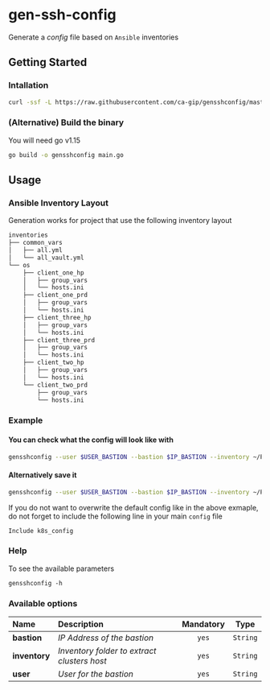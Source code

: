 # gen-ssh-config

Generate a *config* file based on `Ansible` inventories

## Getting Started

### Intallation

```bash
curl -ssf -L https://raw.githubusercontent.com/ca-gip/gensshconfig/master/install.sh | bash
```

### (Alternative) Build the binary

You will need go v1.15

```bash
go build -o gensshconfig main.go
```

## Usage

### Ansible Inventory Layout

Generation works for project that use the following inventory layout
```bash
inventories
├── common_vars
│   ├── all.yml
│   └── all_vault.yml
└── os
    ├── client_one_hp
    │   ├── group_vars
    │   └── hosts.ini
    ├── client_one_prd
    │   ├── group_vars
    │   └── hosts.ini
    ├── client_three_hp
    │   ├── group_vars
    │   └── hosts.ini
    ├── client_three_prd
    │   ├── group_vars
    │   └── hosts.ini
    ├── client_two_hp
    │   ├── group_vars
    │   └── hosts.ini
    └── client_two_prd
        ├── group_vars
        └── hosts.ini
```

### Example

#### You can check what the config will look like with

```bash
gensshconfig --user $USER_BASTION --bastion $IP_BASTION --inventory ~/Project/ansible-kube/inventories/os
```

#### Alternatively save it 

```bash
gensshconfig --user $USER_BASTION --bastion $IP_BASTION --inventory ~/Project/ansible-kube/inventories/os > ~/.ssh/k8s_config
```

If you do not want to overwrite the default config like in the above exmaple, do not forget to include the following line in your main `config` file
```config
Include k8s_config
```

### Help

To see the available parameters
```
gensshconfig -h
```

### Available options

| Name             | Description                                      | Mandatory    | Type      |
| :----------------| :---------------------------------------------- | :---------:  | :-------: |
|  **bastion**     |  *IP Address of the bastion*                     | `yes`        | `String`  |
|  **inventory**   |  *Inventory folder to extract clusters host*     | `yes`        | `String`  |
|  **user**        |  *User for the bastion*                          | `yes`        | `String`  |


